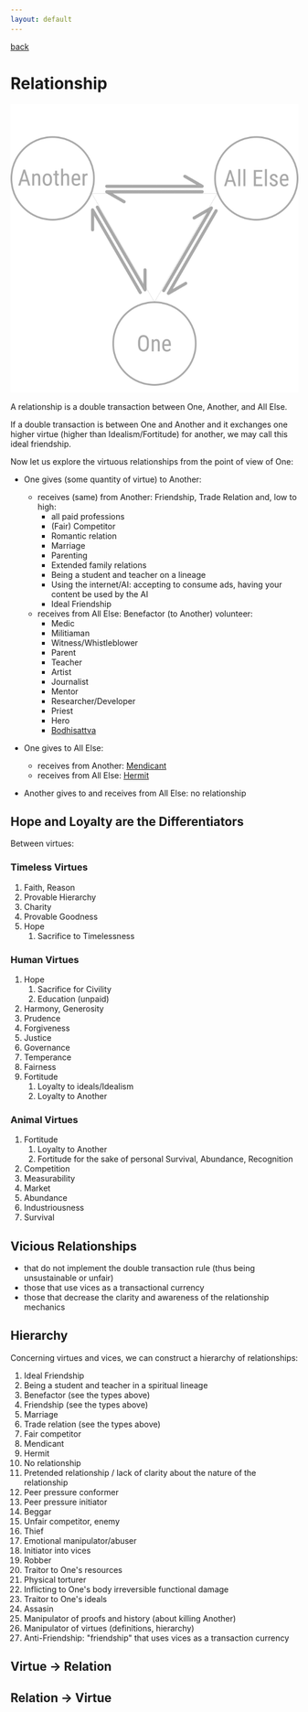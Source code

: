```yaml
---
layout: default
---
```

[back](./)

# Relationship

![relationship](images/relationship.png)

A relationship is a double transaction between One, Another, and All Else.

If a double transaction is between One and Another and it exchanges one higher virtue (higher than Idealism/Fortitude) for another, we may call this ideal friendship.

Now let us explore the virtuous relationships from the point of view of One:

- One gives (some quantity of virtue) to Another:
    - receives (same) from Another: Friendship, Trade Relation and, low to high:
        - all paid professions
        - (Fair) Competitor
        - Romantic relation
        - Marriage
        - Parenting
        - Extended family relations
        - Being a student and teacher on a lineage
        - Using the internet/AI: accepting to consume ads, having your content be used by the AI
        - Ideal Friendship
    - receives from All Else: Benefactor (to Another) volunteer:
        - Medic
        - Militiaman
        - Witness/Whistleblower
        - Parent
        - Teacher
        - Artist
        - Journalist
        - Mentor
        - Researcher/Developer
        - Priest
        - Hero
        - [Bodhisattva](https://en.wikipedia.org/wiki/Bodhisattva)

- One gives to All Else:
    - receives from Another: [Mendicant](https://en.wikipedia.org/wiki/Mendicant)
    - receives from All Else: [Hermit](https://en.wikipedia.org/wiki/Hermit)

- Another gives to and receives from All Else: no relationship

## Hope and Loyalty are the Differentiators

Between virtues:

### Timeless Virtues

1. Faith, Reason
1. Provable Hierarchy
1. Charity
1. Provable Goodness
1. Hope
    1. Sacrifice to Timelessness

### Human Virtues

1. Hope
    1. Sacrifice for Civility
    1. Education (unpaid)
1. Harmony, Generosity
1. Prudence
1. Forgiveness
1. Justice
1. Governance
1. Temperance
1. Fairness
1. Fortitude
    1. Loyalty to ideals/Idealism
    2. Loyalty to Another

### Animal Virtues

1. Fortitude
    1. Loyalty to Another
    1. Fortitude for the sake of personal Survival, Abundance, Recognition
1. Competition
4. Measurability
5. Market
6. Abundance
7. Industriousness
8. Survival

## Vicious Relationships

- that do not implement the double transaction rule (thus being unsustainable or unfair)
- those that use vices as a transactional currency
- those that decrease the clarity and awareness of the relationship mechanics

## Hierarchy

Concerning virtues and vices, we can construct a hierarchy of relationships:

1. Ideal Friendship
2. Being a student and teacher in a spiritual lineage
3. Benefactor (see the types above)
4. Friendship (see the types above)
5. Marriage
6. Trade relation (see the types above)
7. Fair competitor
8. Mendicant
9. Hermit
10. No relationship
11. Pretended relationship / lack of clarity about the nature of the relationship
12. Peer pressure conformer
13. Peer pressure initiator
15. Beggar
14. Unfair competitor, enemy
15. Thief
15. Emotional manipulator/abuser
16. Initiator into vices
17. Robber
18. Traitor to One's resources
19. Physical torturer
20. Inflicting to One's body irreversible functional damage
21. Traitor to One's ideals
22. Assasin
23. Manipulator of proofs and history (about killing Another)
24. Manipulator of virtues (definitions, hierarchy)
25. Anti-Friendship: "friendship" that uses vices as a transaction currency



## Virtue -> Relation

## Relation -> Virtue